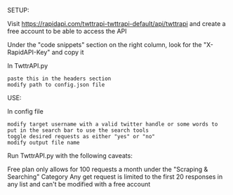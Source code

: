 SETUP:

Visit https://rapidapi.com/twttrapi-twttrapi-default/api/twttrapi and create a free account to be able to access the API

Under the "code snippets" section on the right column, look for the "X-RapidAPI-Key" and copy it

In TwttrAPI.py 

    paste this in the headers section
    modify path to config.json file

USE:

In config file

    modify target username with a valid twitter handle or some words to put in the search bar to use the search tools
    toggle desired requests as either "yes" or "no"
    modify output file name

Run TwttrAPI.py with the following caveats: 

Free plan only allows for 100 requests a month under the "Scraping & Searching" Category
Any get request is limited to the first 20 responses in any list and can't be modified with a free account

